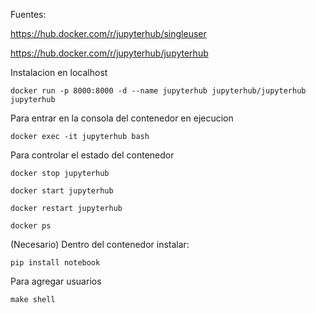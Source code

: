 Fuentes:

https://hub.docker.com/r/jupyterhub/singleuser

https://hub.docker.com/r/jupyterhub/jupyterhub

Instalacion en localhost

```
docker run -p 8000:8000 -d --name jupyterhub jupyterhub/jupyterhub jupyterhub
```

Para entrar en la consola del contenedor en ejecucion

```
docker exec -it jupyterhub bash
```

Para controlar el estado del contenedor

```
docker stop jupyterhub

docker start jupyterhub

docker restart jupyterhub

docker ps
```

(Necesario) Dentro del contenedor instalar:

```
pip install notebook
```

Para agregar usuarios

```
make shell
```
